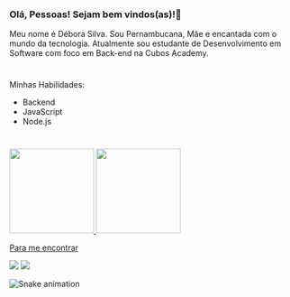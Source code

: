 ### Olá, Pessoas! Sejam bem vindos(as)!👋


Meu nome é Débora Silva. Sou Pernambucana, Mãe e encantada com o mundo da tecnologia. Atualmente sou estudante de Desenvolvimento em Software com foco em Back-end na Cubos Academy.









#
Minhas Habilidades:
- Backend
- JavaScript
- Node.js









#



<div>
<a href="https://github.com/debora-silva1">
<img loading="lazy" height="150em" src="https://github-readme-stats.vercel.app/api/top-langs/?username=debora-silva1&layout=compact&langs_count=7&theme=dracula"/>
<img loading="lazy" height="150em" src="https://github-readme-stats.vercel.app/api?username=debora-silva1&show_icons=true&theme=dracula&include_all_commits=true&count_private=true"/>
</div>
  
Para me encontrar

<div>
<a href = "mailto:francislayned2@gmail.com"><img src="https://img.shields.io/badge/-Gmail-%23333?style=for-the-badge&logo=gmail&logoColor=white" target="_blank"></a>
<a href="https://www.linkedin.com/in/https://www.linkedin.com/in/d%C3%A9bora-francislayne-/" target="_blank"><img src="https://img.shields.io/badge/-LinkedIn-%230077B5?style=for-the-badge&logo=linkedin&logoColor=white" target="_blank"></a> 
</div>


![Snake animation](https://github.com/debora-silva1/debora-silva1/blob/output/github-contribution-grid-snake.svg)


